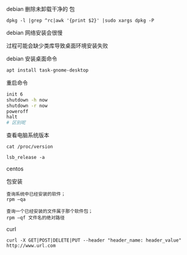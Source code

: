 

debian 删除未卸载干净的 包

```shell
dpkg -l |grep ^rc|awk '{print $2}' |sudo xargs dpkg -P
```



debian 网络安装会很慢

过程可能会缺少类库导致桌面环境安装失败

debian 安装桌面命令

```bash
apt install task-gnome-desktop
```



重启命令

```bash
init 6
shutdown -h now
shutdown -r now
poweroff
halt
# 区别呢
```





查看电脑系统版本

```
cat /proc/version

lsb_release -a
```





centos 

包安装

```shell
查询系统中已经安装的软件；
rpm –qa

查询一个已经安装的文件属于那个软件包；
rpm –qf 文件名的绝对路径
```





curl

```shell
curl -X GET|POST|DELETE|PUT --header "header_name: header_value" http://www.url.com
```

